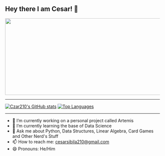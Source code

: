 ## Hey there I am Cesar! 👋


<img src = "https://github.com/Czar210/Czar210/assets/66441784/99a56b09-81c2-4b4d-aafd-ec2eaae51544" width="1100" height="250">


---

[![Czar210's GitHub stats](https://github-readme-stats.vercel.app/api?username=Czar210&show_icons=true&theme=default&width=500&height=800)](https://github.com/Czar210/github-readme-stats)
[![Top Languages](https://github-readme-stats.vercel.app/api/top-langs/?username=Czar210)](https://github.com/Czar210/github-readme-stats)

---


- 🔭 I’m currently working on a personal project called Artemis
- 🌱 I’m currently learning the base of Data Science
- 💬 Ask me about Python, Data Structures, Linear Algebra, Card Games and Other Nerd's Stuff
- 📫 How to reach me: cesarsibila210@gmail.com
- 😄 Pronouns: He/Him
